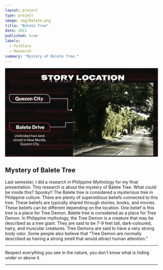 ```yaml
---
layout: project
type: project
image: img/Balete.png
title: "Balete Tree"
date: 2011
published: true
labels:
  - Folklore
  - Research
summary: "Mystery of Balete Tree."
---
```


<img class="img-fluid" width = "800" src="../img/baletebody.png">

## Mystery of Balete Tree

Last semester, I did a research in Philippine Mythology for my final presentation. This research is about the mystery of Balete Tree. What could be inside this? Spooky!!
The Balete tree is considered a mysterious tree in Philippine culture. There are plenty of superstitious beliefs connected to this tree. These beliefs are typically shared through stories, books, and movies. These beliefs can be different depending on the location. One belief is this tree is a place for Tree Demon.
Balete tree is considered as a place for Tree Demon. In Philippine mythology, the Tree Demon is a creature that may be described as a tree giant. They are said to be 7-9 feet tall, dark-coloured, hairy, and muscular creatures. Tree Demons are said to have a very strong body odor. Some people also believe that “Tree Demon are normally described as having a strong smell that would attract human attention.” 

<hr>
Respect everything you see in the nature, you don't know what is hiding under or above it.

<hr>

